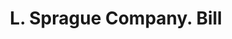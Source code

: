 ---
doi: 10.7916/D80P2B2Q
date_other: '1890'
date_other_textual: 1890-1899
form: printed ephemera
genre:
- Invoices
name:
- L. Sprague Company
object_in_context_url: https://biggert.cul.columbia.edu/items/view/ave_biggert_00486
subject_hierarchical_geographic:
- Lawrence, Massachusetts, United States
subject_name:
- L. Sprague Company
title: L. Sprague Company. Bill
sort_title: L. Sprague Company. Bill
call_number: ave_biggert_00486
coordinates:
- 42.706944444444446,-71.16361111111112
pid: ave_biggert_00486
identifiers: ave_biggert_00486
permalink: /biggert/ave_biggert_00486/
layout: iiif-image-page
---
